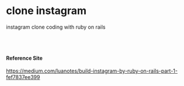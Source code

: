 # clone instagram
instagram clone coding with ruby on rails

<br/><br/>



#### Reference Site
<https://medium.com/luanotes/build-instagram-by-ruby-on-rails-part-1-fef7837ee399>
